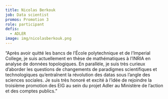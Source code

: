 ```yaml
---
title: Nicolas Berkouk
job: Data scientist
promos: Promotion 3
role: participant
defis:
  - ADLER
image: img/nicolasberkouk.png
---
```

“Après avoir quitté les bancs de l’École polytechnique et de l’Imperial College, je suis actuellement en thèse de mathématiques à l’INRIA en analyse de données topologiques. En parallèle, je suis très curieux d’aborder les questions de changements de paradigmes scientifiques et technologiques qu’entraînent la révolution des datas sous l’angle des sciences sociales. Je suis très honoré et excité à l’idée de rejoindre la troisième promotion des EIG au sein du projet Adler au Ministère de l’action et des comptes publics.”